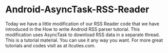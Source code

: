 Android-AsyncTask-RSS-Reader
============================

Today we have a little modification of our RSS Reader code that we have introduced in the How to write Android RSS parser tutorial. This modification uses AsyncTask to download RSS data in a separate thread. This is a tutorial material. You can use it any way you want. For more great tutorials and codes visit as at itcuties.com.
